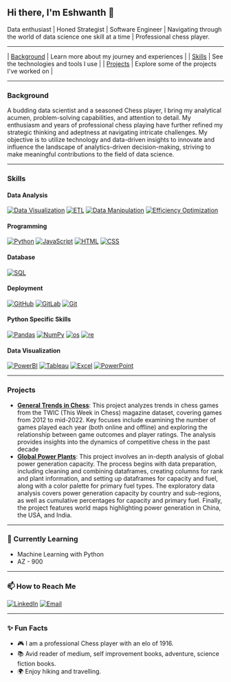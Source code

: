 ## Hi there, I'm Eshwanth 👋

Data enthusiast | Honed Strategist | Software Engineer | Navigating through the world of data science one skill at a time | Professional chess player.

---

| [Background](#background) | Learn more about my journey and experiences |
| [Skills](#skills) | See the technologies and tools I use |
| [Projects](#projects) | Explore some of the projects I've worked on |

---

### Background

A budding data scientist and a seasoned Chess player, I bring my analytical acumen, problem-solving capabilities, and attention to detail. My enthusiasm and years of professional chess playing have further refined my strategic thinking and adeptness at navigating intricate challenges. My objective is to utilize technology and data-driven insights to innovate and influence the landscape of analytics-driven decision-making, striving to make meaningful contributions to the field of data science.

---
### **Skills**

#### **Data Analysis**

[![Data Visualization](https://img.shields.io/badge/Data_Visualization-Advanced-green)]()
[![ETL](https://img.shields.io/badge/ETL-Advanced-green)]()
[![Data Manipulation](https://img.shields.io/badge/Data_Manipulation-Proficient-yellow)]()
[![Efficiency Optimization](https://img.shields.io/badge/Efficiency_Optimization-Intermediate-orange)]()

#### **Programming**

[![Python](https://img.shields.io/badge/Python-advanced-green)]()
[![JavaScript](https://img.shields.io/badge/JavaScript-advanced-green)]()
[![HTML](https://img.shields.io/badge/HTML-expert-blue)]()
[![CSS](https://img.shields.io/badge/CSS-Proficient-yellow)]()

#### **Database**

[![SQL](https://img.shields.io/badge/SQL-Intermediate-orange)]()

#### **Deployment**

[![GitHub](https://img.shields.io/badge/GitHub-Proficient-yellow)]()
[![GitLab](https://img.shields.io/badge/GitLab-Proficient-yellow)]()
[![Git](https://img.shields.io/badge/Git-Intermediate-orange)]()

#### **Python Specific Skills**

[![Pandas](https://img.shields.io/badge/Pandas-Advanced-green)]()
[![NumPy](https://img.shields.io/badge/NumPy-Advanced-green)]()
[![os](https://img.shields.io/badge/os-Proficient-yellow)]()
[![re](https://img.shields.io/badge/re-Proficient-yellow)]()

#### **Data Visualization**

[![PowerBI](https://img.shields.io/badge/PowerBI-Proficient-yellow)]()
[![Tableau](https://img.shields.io/badge/Tableau-Proficient-yellow)]()
[![Excel](https://img.shields.io/badge/Excel-Advanced-green)]()
[![PowerPoint](https://img.shields.io/badge/PowerPoint-Intermediate-orange)]()


---

### Projects

- **[General Trends in Chess](https://github.com/EshwanthJ/Trends_in_Chess)**: This project analyzes trends in chess games from the TWIC (This Week in Chess) magazine dataset, covering games from 2012 to mid-2022. Key focuses include examining the number of games played each year (both online and offline) and exploring the relationship between game outcomes and player ratings. The analysis provides insights into the dynamics of competitive chess in the past decade
- **[Global Power Plants](https://github.com/EshwanthJ/global_power_plants)**: This project involves an in-depth analysis of global power generation capacity. The process begins with data preparation, including cleaning and combining dataframes, creating columns for rank and plant information, and setting up dataframes for capacity and fuel, along with a color palette for primary fuel types. The exploratory data analysis covers power generation capacity by country and sub-regions, as well as cumulative percentages for capacity and primary fuel. Finally, the project features world maps highlighting power generation in China, the USA, and India.

---

### 🌱 Currently Learning

- Machine Learning with Python
- AZ - 900

---

### 📫 How to Reach Me

[![LinkedIn](https://img.shields.io/badge/-LinkedIn-0077B5?style=flat&logo=linkedin&logoColor=white)](https://www.linkedin.com/in/eshwanthj/)
[![Email](https://img.shields.io/badge/-Email-D14836?style=flat&logo=gmail&logoColor=white)](mailto:your.eshwanthj@gmail.com)

---

### ✨ Fun Facts

- 🎮 I am a professional Chess player with an elo of 1916.
- 📚 Avid reader of medium, self improvement books, adventure, science fiction books.
- 🌍 Enjoy hiking and travelling.
